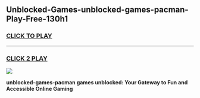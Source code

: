
## Unblocked-Games-unblocked-games-pacman-Play-Free-130h1
<h3>
<a href="https://premium76.site?title=unblocked-games-pacman&ref=21A">CLICK TO PLAY</a></h3>
<hr>

<h3>
<a href="https://premium76.site?title=unblocked-games-pacman&ref=21A">CLICK 2 PLAY</a>
  
</h3>

<a href="https://premium76.site?title=unblocked-games-pacman&ref=21A"><img src="https://clearcache.store/games.png"></a>


**unblocked-games-pacman games unblocked: Your Gateway to Fun and Accessible Online Gaming**
